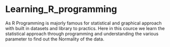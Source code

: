 # Learning_R_programming
As R Programming is majorly famous for statistical and graphical approach with built in datasets and library to practics.
Here in this cource we learn the statistical approach through programming and understanding the various parameter to find out the Normality of the data.  
